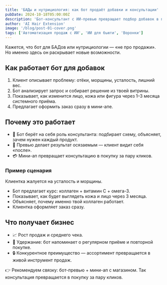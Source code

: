 ```yaml
---
title: 'БАДы и нутрициология: как бот продаёт добавки и консультации'
pubDate: 2024-10-18T05:00:00Z
description: 'Бот-консультант с ИИ-превью превращает подбор добавок в продажу: клиент видит результат и оформляет заказ прямо в мини-апе.'
author: 'AI Hair Extension'
image: '/blog/post-01-cover.png'
tags: ['Автоматизация продаж с ИИ', 'ИИ для бьюти', 'Воронки']
---
```


Кажется, что бот для БАДов или нутрициологии — «не про продажи». Но именно здесь он раскрывает новые возможности.

## Как работает бот для добавок

1. Клиент описывает проблему: отёки, морщины, усталость, лишний вес.
2. Бот анализирует запрос и собирает решение из твоей витрины.
3. Показывает, как изменится лицо, кожа или фигура через 1–3 месяца системного приёма.
4. Предлагает оформить заказ сразу в мини-апе.

## Почему это работает

- 🧠 Бот берёт на себя роль консультанта: подбирает схему, объясняет, зачем нужен каждый продукт.
- 👀 Превью делает результат осязаемым — клиент видит себя «после».
- 💳 Мини-ап превращает консультацию в покупку за пару кликов.

### Пример сценария

Клиентка жалуется на усталость и морщины.

- Бот предлагает курс: коллаген + витамин C + омега-3.
- Показывает, как будет выглядеть кожа и лицо через 3 месяца.
- Объясняет, почему именно твой коллаген работает.
- Клиентка оформляет заказ сразу.

## Что получает бизнес

- 📈 Рост продаж и среднего чека.
- 🔁 Удержание: бот напоминает о регулярном приёме и повторной покупке.
- 🔒 Конкурентное преимущество — ассортимент превращается в живой инструмент продаж.

👉 Рекомендуем связку: бот-превью + мини-ап с магазином. Так консультация превращается в покупку за пару кликов.

